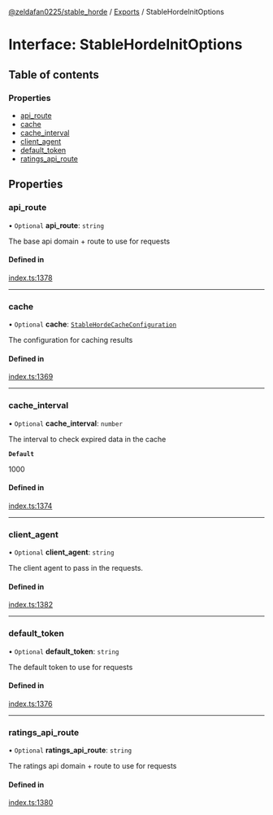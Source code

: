 [@zeldafan0225/stable_horde](../README.md) / [Exports](../modules.md) / StableHordeInitOptions

# Interface: StableHordeInitOptions

## Table of contents

### Properties

- [api\_route](StableHordeInitOptions.md#api_route)
- [cache](StableHordeInitOptions.md#cache)
- [cache\_interval](StableHordeInitOptions.md#cache_interval)
- [client\_agent](StableHordeInitOptions.md#client_agent)
- [default\_token](StableHordeInitOptions.md#default_token)
- [ratings\_api\_route](StableHordeInitOptions.md#ratings_api_route)

## Properties

### api\_route

• `Optional` **api\_route**: `string`

The base api domain + route to use for requests

#### Defined in

[index.ts:1378](https://github.com/ZeldaFan0225/stable_horde/blob/6d32b90/index.ts#L1378)

___

### cache

• `Optional` **cache**: [`StableHordeCacheConfiguration`](StableHordeCacheConfiguration.md)

The configuration for caching results

#### Defined in

[index.ts:1369](https://github.com/ZeldaFan0225/stable_horde/blob/6d32b90/index.ts#L1369)

___

### cache\_interval

• `Optional` **cache\_interval**: `number`

The interval to check expired data in the cache

**`Default`**

1000

#### Defined in

[index.ts:1374](https://github.com/ZeldaFan0225/stable_horde/blob/6d32b90/index.ts#L1374)

___

### client\_agent

• `Optional` **client\_agent**: `string`

The client agent to pass in the requests.

#### Defined in

[index.ts:1382](https://github.com/ZeldaFan0225/stable_horde/blob/6d32b90/index.ts#L1382)

___

### default\_token

• `Optional` **default\_token**: `string`

The default token to use for requests

#### Defined in

[index.ts:1376](https://github.com/ZeldaFan0225/stable_horde/blob/6d32b90/index.ts#L1376)

___

### ratings\_api\_route

• `Optional` **ratings\_api\_route**: `string`

The ratings api domain + route to use for requests

#### Defined in

[index.ts:1380](https://github.com/ZeldaFan0225/stable_horde/blob/6d32b90/index.ts#L1380)
